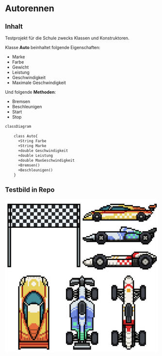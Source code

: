 # Autorennen
## Inhalt
Testprojekt für die Schule zwecks Klassen und Konstruktoren. 

Klasse **Auto** beinhaltet folgende Eigenschaften:
+ Marke
+ Farbe
+ Gewicht
+ Leistung
+ Geschwindigkeit
+ Maximale Geschwindigkeit

Und folgende **Methoden**:
+ Bremsen
+ Beschleunigen
+ Start
+ Stop

```mermaid
classDiagram

    class Auto{
      +String Farbe
      +String Marke
      +double Geschwindigkeit
      +double Leistung
      +double MaxGeschwindigkeit
      +Bremsen()
      +Beschleunigen()
    }
```

## Testbild in Repo
![Test lokales Bild](image1.jpg)

